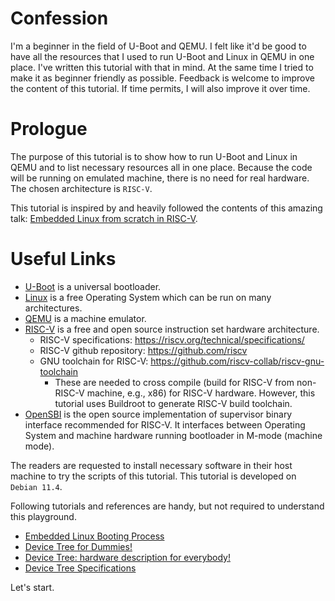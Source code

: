 # Confession

I'm a beginner in the field of U-Boot and QEMU. I felt like it'd be good to have all the resources that I used to run U-Boot and Linux in QEMU in one place. I've written this tutorial with that in mind. At the same time I tried to make it as beginner friendly as possible. Feedback is welcome to improve the content of this tutorial. If time permits, I will also improve it over time.

# Prologue

The purpose of this tutorial is to show how to run U-Boot and Linux in QEMU and to list necessary resources all in one place. Because the code will be running on emulated machine, there is no need for real hardware. The chosen architecture is `RISC-V`.

This tutorial is inspired by and heavily followed the contents of this amazing talk: [Embedded Linux from scratch in RISC-V](https://mirror.cyberbits.eu/fosdem/2021/D.embedded/linux_from_scratch_on_risc_v.webm).

# Useful Links

- [U-Boot](https://www.denx.de/wiki/U-Boot) is a universal bootloader.
- [Linux](https://www.linux.org/) is a free Operating System which can be run on many architectures.
- [QEMU](https://www.qemu.org/) is a machine emulator.
- [RISC-V](https://riscv.org/) is a free and open source instruction set hardware architecture.
  - RISC-V specifications: https://riscv.org/technical/specifications/
  - RISC-V github repository: https://github.com/riscv
  - GNU toolchain for RISC-V: https://github.com/riscv-collab/riscv-gnu-toolchain
    - These are needed to cross compile (build for RISC-V from non-RISC-V machine, e.g., x86) for RISC-V hardware. However, this tutorial uses Buildroot to generate RISC-V build toolchain.
- [OpenSBI](https://github.com/riscv-software-src/opensbi) is the open source implementation of supervisor binary interface recommended for RISC-V. It interfaces between Operating System and machine hardware running bootloader in M-mode (machine mode).

The readers are requested to install necessary software in their host machine to try the scripts of this tutorial. This tutorial is developed on `Debian 11.4`.

Following tutorials and references are handy, but not required to understand this playground.
- [Embedded Linux Booting Process](https://www.youtube.com/watch?v=DV5S_ZSdK0s)
- [Device Tree for Dummies!](https://www.youtube.com/watch?v=m_NyYEBxfn8)
- [Device Tree: hardware description for everybody!](https://www.youtube.com/watch?v=Nz6aBffv-Ek)
- [Device Tree Specifications](https://www.devicetree.org/specifications/)

Let's start.
